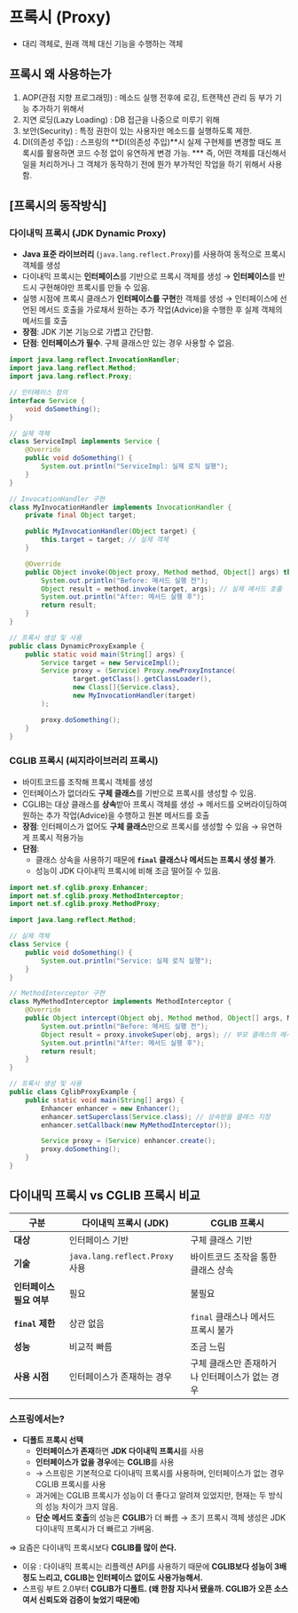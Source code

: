 # 프록시 (Proxy)
- 대리 객체로, 원래 객체 대신 기능을 수행하는 객체

## 프록시 왜 사용하는가
1. AOP(관점 지향 프로그래밍) : 메소드 실행 전후에 로깅, 트랜잭션 관리 등 부가 기능 추가하기 위해서
1. 지연 로딩(Lazy Loading) : DB 접근을 나중으로 미루기 위해
2. 보안(Security) : 특정 권한이 있는 사용자만 메소드를 실행하도록 제한.
4. DI(의존성 주입) : 스프링의 **DI(의존성 주입)**시 실제 구현체를 변경할 때도 프록시를 활용하면 코드 수정 없이 유연하게 변경 가능.
*** 즉, 어떤 객체를 대신해서 일을 처리하거나 그 객체가 동작하기 전에 뭔가 부가적인 작업을 하기 위해서 사용함.

## [프록시의 동작방식]
### 다이내믹 프록시 (JDK Dynamic Proxy)

- **Java 표준 라이브러리** (`java.lang.reflect.Proxy`)를 사용하여 동적으로 프록시 객체를 생성
- 다이내믹 프록시는 **인터페이스**를 기반으로 프록시 객체를 생성 → **인터페이스**를 반드시 구현해야만 프록시를 만들 수 있음.
- 실행 시점에 프록시 클래스가 **인터페이스를 구현**한 객체를 생성 → 인터페이스에 선언된 메서드 호출을 가로채서 원하는 추가 작업(Advice)을 수행한 후 실제 객체의 메서드를 호출
- **장점**: JDK 기본 기능으로 가볍고 간단함.
- **단점**: **인터페이스가 필수**. 구체 클래스만 있는 경우 사용할 수 없음.

```java
import java.lang.reflect.InvocationHandler;
import java.lang.reflect.Method;
import java.lang.reflect.Proxy;

// 인터페이스 정의
interface Service {
    void doSomething();
}

// 실제 객체
class ServiceImpl implements Service {
    @Override
    public void doSomething() {
        System.out.println("ServiceImpl: 실제 로직 실행");
    }
}

// InvocationHandler 구현
class MyInvocationHandler implements InvocationHandler {
    private final Object target;

    public MyInvocationHandler(Object target) {
        this.target = target; // 실제 객체
    }

    @Override
    public Object invoke(Object proxy, Method method, Object[] args) throws Throwable {
        System.out.println("Before: 메서드 실행 전");
        Object result = method.invoke(target, args); // 실제 메서드 호출
        System.out.println("After: 메서드 실행 후");
        return result;
    }
}

// 프록시 생성 및 사용
public class DynamicProxyExample {
    public static void main(String[] args) {
        Service target = new ServiceImpl();
        Service proxy = (Service) Proxy.newProxyInstance(
                target.getClass().getClassLoader(),
                new Class[]{Service.class},
                new MyInvocationHandler(target)
        );

        proxy.doSomething();
    }
}

```

### CGLIB 프록시 (씨지라이브러리 프록시)

- 바이트코드를 조작해 프록시 객체를 생성
- 인터페이스가 없더라도 **구체 클래스**를 기반으로 프록시를 생성할 수 있음.
- CGLIB는 대상 클래스를 **상속**받아 프록시 객체를 생성 → 메서드를 오버라이딩하여 원하는 추가 작업(Advice)을 수행하고 원본 메서드를 호출
- **장점**: 인터페이스가 없어도 **구체 클래스**만으로 프록시를 생성할 수 있음 → 유연하게 프록시 적용가능
- **단점**:
    - 클래스 상속을 사용하기 때문에 **`final` 클래스나 메서드는 프록시 생성 불가**.
    - 성능이 JDK 다이내믹 프록시에 비해 조금 떨어질 수 있음.

```java
import net.sf.cglib.proxy.Enhancer;
import net.sf.cglib.proxy.MethodInterceptor;
import net.sf.cglib.proxy.MethodProxy;

import java.lang.reflect.Method;

// 실제 객체
class Service {
    public void doSomething() {
        System.out.println("Service: 실제 로직 실행");
    }
}

// MethodInterceptor 구현
class MyMethodInterceptor implements MethodInterceptor {
    @Override
    public Object intercept(Object obj, Method method, Object[] args, MethodProxy proxy) throws Throwable {
        System.out.println("Before: 메서드 실행 전");
        Object result = proxy.invokeSuper(obj, args); // 부모 클래스의 메서드 호출
        System.out.println("After: 메서드 실행 후");
        return result;
    }
}

// 프록시 생성 및 사용
public class CglibProxyExample {
    public static void main(String[] args) {
        Enhancer enhancer = new Enhancer();
        enhancer.setSuperclass(Service.class); // 상속받을 클래스 지정
        enhancer.setCallback(new MyMethodInterceptor());

        Service proxy = (Service) enhancer.create();
        proxy.doSomething();
    }
}

```

## **다이내믹 프록시 vs CGLIB 프록시 비교**

| **구분** | **다이내믹 프록시 (JDK)** | **CGLIB 프록시** |
| --- | --- | --- |
| **대상** | 인터페이스 기반 | 구체 클래스 기반 |
| **기술** | `java.lang.reflect.Proxy` 사용 | 바이트코드 조작을 통한 클래스 상속 |
| **인터페이스 필요 여부** | 필요 | 불필요 |
| **`final` 제한** | 상관 없음 | `final` 클래스나 메서드 프록시 불가 |
| **성능** | 비교적 빠름 | 조금 느림 |
| **사용 시점** | 인터페이스가 존재하는 경우 | 구체 클래스만 존재하거나 인터페이스가 없는 경우 |

### 스프링에서는?

- **디폴트 프록시 선택**
    - **인터페이스가 존재**하면 **JDK 다이내믹 프록시**를 사용
    - **인터페이스가 없을 경우**에는 **CGLIB**를 사용
    - → 스프링은 기본적으로 다이내믹 프록시를 사용하며, 인터페이스가 없는 경우 CGLIB 프록시를 사용
    - 과거에는 CGLIB 프록시가 성능이 더 좋다고 알려져 있었지만, 현재는 두 방식의 성능 차이가 크지 않음.
    - **단순 메서드 호출**의 성능은 **CGLIB**가 더 빠름 → 초기 프록시 객체 생성은 JDK 다이내믹 프록시가 더 빠르고 가벼움.

⇒ 요즘은 다이내믹 프록시보다 **CGLIB를 많이 쓴다.**

- 이유 : 다이내믹 프록시는 리플렉션 API를 사용하기 때문에 **CGLIB보다 성능이 3배 정도 느리고, CGLIB는 인터페이스 없이도 사용가능해서.**
- 스프링 부트 2.0부터 **CGLIB가 디폴트. (왜 한참 지나서 됐을까. CGLIB가 오픈 소스여서 신뢰도와 검증이 늦었기 때문에)**